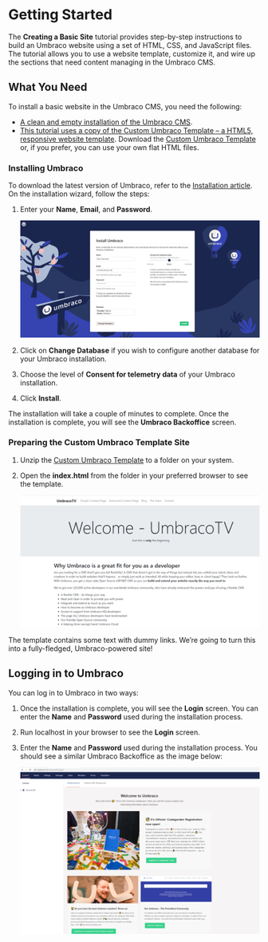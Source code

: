 # Getting Started

The **Creating a Basic Site** tutorial provides step-by-step instructions to build an Umbraco website using a set of HTML, CSS, and JavaScript files. The tutorial allows you to use a website template, customize it, and wire up the sections that need content managing in the Umbraco CMS.

## **What You Need**

To install a basic website in the Umbraco CMS, you need the following:

* [A clean and empty installation of the Umbraco CMS](getting-started.md#installing-umbraco).
* [This tutorial uses a copy of the Custom Umbraco Template – a HTML5, responsive website template](getting-started.md#preparing-the-custom-umbraco-template-site). Download the [Custom Umbraco Template](https://umbra.co/Umbracotemplate) or, if you prefer, you can use your own flat HTML files.

### Installing Umbraco

To download the latest version of Umbraco, refer to the [Installation article](../../fundamentals/setup/install/). On the installation wizard, follow the steps:

1.  Enter your **Name**, **Email**, and **Password**.

    ![Installing Umbraco](images/figure-7-installing-umbraco-v11.png)
2. Click on **Change Database** if you wish to configure another database for your Umbraco installation.
3. Choose the level of **Consent for telemetry data** of your Umbraco installation.
4. Click **Install**.

The installation will take a couple of minutes to complete. Once the installation is complete, you will see the **Umbraco Backoffice** screen.

### Preparing the Custom Umbraco Template Site

1. Unzip the [Custom Umbraco Template](https://umbra.co/Umbracotemplate) to a folder on your system.
2.  Open the **index.html** from the folder in your preferred browser to see the template.

    ![Default template homepage](../../../../10/umbraco-cms/tutorials/creating-a-basic-website/images/figure-5-retrospect-template-v8.png)

The template contains some text with dummy links. We’re going to turn this into a fully-fledged, Umbraco-powered site!

## Logging in to Umbraco

You can log in to Umbraco in two ways:

1. Once the installation is complete, you will see the **Login** screen. You can enter the **Name** and **Password** used during the installation process.
2. Run localhost in your browser to see the **Login** screen.
3.  Enter the **Name** and **Password** used during the installation process. You should see a similar Umbraco Backoffice as the image below:

    ![Umbraco Backoffice](../../../../10/umbraco-cms/tutorials/creating-a-basic-website/images/figure-6-umbraco-empty-v8.png)

